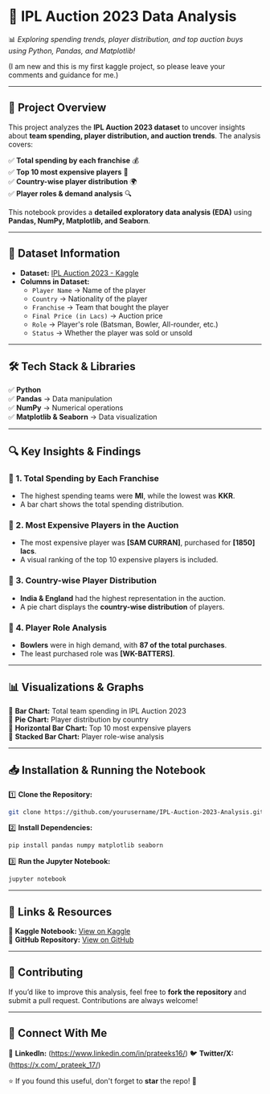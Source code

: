 # 🏏 IPL Auction 2023 Data Analysis

📊 *Exploring spending trends, player distribution, and top auction buys using Python, Pandas, and Matplotlib!*  

(I am new and this is my first kaggle project, so please leave your comments and guidance for me.)

---

## 📜 Project Overview

This project analyzes the **IPL Auction 2023 dataset** to uncover insights about **team spending, player distribution, and auction trends**. The analysis covers:  

✅ **Total spending by each franchise** 💰  
✅ **Top 10 most expensive players** 🏏  
✅ **Country-wise player distribution** 🌍  
✅ **Player roles & demand analysis** 🔍  

This notebook provides a **detailed exploratory data analysis (EDA)** using **Pandas, NumPy, Matplotlib, and Seaborn**.  

---

## 📂 Dataset Information

- **Dataset:** [IPL Auction 2023 - Kaggle](https://www.kaggle.com/datasets/rishabhkarn/ipl-auction-2023)  
- **Columns in Dataset:**  
  - `Player Name` → Name of the player  
  - `Country` → Nationality of the player  
  - `Franchise` → Team that bought the player  
  - `Final Price (in Lacs)` → Auction price  
  - `Role` → Player's role (Batsman, Bowler, All-rounder, etc.)  
  - `Status` → Whether the player was sold or unsold  

---

## 🛠️ Tech Stack & Libraries

✅ **Python**  
✅ **Pandas** → Data manipulation  
✅ **NumPy** → Numerical operations  
✅ **Matplotlib & Seaborn** → Data visualization  

---

## 🔍 Key Insights & Findings

### 📌 1. Total Spending by Each Franchise  
- The highest spending teams were **MI**, while the lowest was **KKR**.  
- A bar chart shows the total spending distribution.  

### 📌 2. Most Expensive Players in the Auction  
- The most expensive player was **[SAM CURRAN]**, purchased for **[1850] lacs**.  
- A visual ranking of the top 10 expensive players is included.  

### 📌 3. Country-wise Player Distribution  
- **India & England** had the highest representation in the auction.  
- A pie chart displays the **country-wise distribution** of players.  

### 📌 4. Player Role Analysis  
- **Bowlers** were in high demand, with **87 of the total purchases**.  
- The least purchased role was **[WK-BATTERS]**.  

---

## 📊 Visualizations & Graphs  

📍 **Bar Chart:** Total team spending in IPL Auction 2023  
📍 **Pie Chart:** Player distribution by country  
📍 **Horizontal Bar Chart:** Top 10 most expensive players  
📍 **Stacked Bar Chart:** Player role-wise analysis  

---

## 📥 Installation & Running the Notebook

1️⃣ **Clone the Repository:**  
```bash
git clone https://github.com/yourusername/IPL-Auction-2023-Analysis.git
```

2️⃣ **Install Dependencies:**  
```bash
pip install pandas numpy matplotlib seaborn
```

3️⃣ **Run the Jupyter Notebook:**  
```bash
jupyter notebook
```

---

## 📎 Links & Resources

🔗 **Kaggle Notebook:** [View on Kaggle](https://www.kaggle.com/code/prateeks16/iplauc2023-data-insights)  
🔗 **GitHub Repository:** [View on GitHub](https://github.com/Prateeks16/IPL-Auction-2023-Analysis)  

---

## 🤝 Contributing

If you’d like to improve this analysis, feel free to **fork the repository** and submit a pull request. Contributions are always welcome!  

---

## 📢 Connect With Me

💼 **LinkedIn:** (https://www.linkedin.com/in/prateeks16/)
🐦 **Twitter/X:** (https://x.com/_prateek_17/)


⭐ If you found this useful, don't forget to **star** the repo! 🚀  
